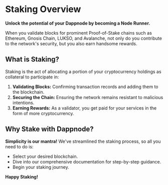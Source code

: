 # Staking Overview

**Unlock the potential of your Dappnode by becoming a Node Runner.**

When you validate blocks for prominent Proof-of-Stake chains such as Ethereum, Gnosis Chain, LUKSO, and Avalanche, not only do you contribute to the network's security, but you also earn handsome rewards.

## What is Staking?
Staking is the act of allocating a portion of your cryptocurrency holdings as collateral to participate in:
1. **Validating Blocks:** Confirming transaction records and adding them to the blockchain.
2. **Securing the Chain:** Ensuring the network remains resistant to malicious intentions.
3. **Earning Rewards:** As a validator, you get paid for your services in the form of more cryptocurrency.

## Why Stake with Dappnode?
**Simplicity is our mantra!** We've streamlined the staking process, so all you need to do is:
- Select your desired blockchain.
- Dive into our comprehensive documentation for step-by-step guidance.
- Begin your staking journey.

**Happy Staking!**
